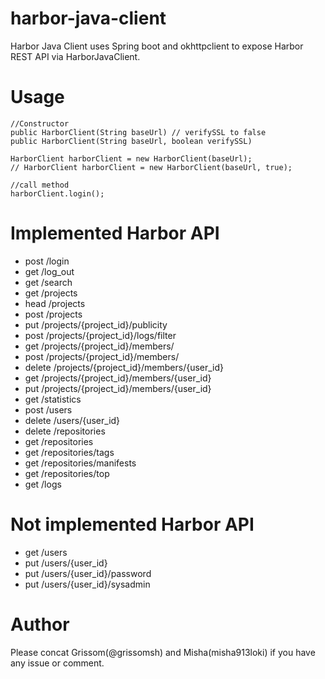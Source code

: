 # harbor-java-client
Harbor Java Client uses Spring boot and okhttpclient to expose Harbor REST API via HarborJavaClient.

# Usage
~~~
//Constructor
public HarborClient(String baseUrl) // verifySSL to false 
public HarborClient(String baseUrl, boolean verifySSL) 

HarborClient harborClient = new HarborClient(baseUrl);
// HarborClient harborClient = new HarborClient(baseUrl, true);

//call method
harborClient.login();

~~~

# Implemented Harbor API 
* post /login
* get  /log_out
* get /search
* get /projects
* head /projects
* post /projects
* put /projects/{project_id}/publicity
* post /projects/{project_id}/logs/filter
* get /projects/{project_id}/members/
* post /projects/{project_id}/members/
* delete /projects/{project_id}/members/{user_id}
* get /projects/{project_id}/members/{user_id}
* put /projects/{project_id}/members/{user_id}
* get /statistics
* post /users
* delete /users/{user_id}
* delete /repositories
* get /repositories
* get /repositories/tags
* get /repositories/manifests
* get /repositories/top
* get /logs

# Not implemented Harbor API

* get /users
* put /users/{user_id}
* put /users/{user_id}/password
* put /users/{user_id}/sysadmin

# Author
Please concat Grissom(@grissomsh) and Misha(misha913loki) if you have any issue or comment.